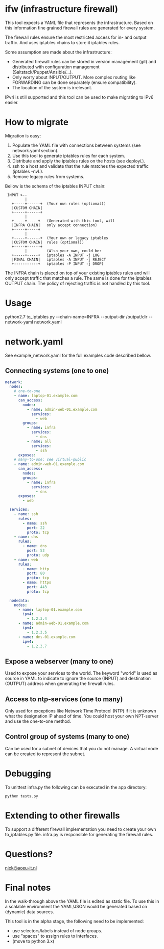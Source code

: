 # ifw (infrastructure firewall)
This tool expects a YAML file that represents the infrastructure. Based on this information fine grained firewall rules are generated for every system.

The firewall rules ensure the most restricted access for in- and output traffic. And uses iptables chains to store it iptables rules. 

Some assumption are made about the infrastructure:
 - Generated firewall rules can be stored in version management (git) and distributed with configuration management (Saltstack/Puppet/Ansible/...).
 - Only worry about INPUT/OUTPUT. More complex routing like FORWARDING can be done separately (ensure compatibility).
 - The location of the system is irrelevant.

IPv4 is still supported and this tool can be used to make migrating to IPv6 easier.

# How to migrate
Migration is easy:
 1. Populate the YAML file with connections between systems (see network.yaml section).
 2. Use this tool to generate iptables rules for each system.
 3. Distribute and apply the iptables rules on the hosts (see deploy/.).
 4. ssh to a host and validate that the rule matches the expected traffic (iptables -nvL).
 5. Remove legacy rules from systems.
   
Bellow is the schema of the iptables INPUT chain:
``` schema
 INPUT >--
         |
   +-----+------+  (Your own rules (optional))
   |CUSTOM CHAIN|  
   +-----+------+
         |
   +-----+-----+   (Generated with this tool, will
   |INFRA CHAIN|   only accept connection)
   +-----+-----+    
         |
   +-----+------+  (Your own or legacy iptables 
   |CUSTOM CHAIN|  rules (optional))
   +-----+------+
         |         (Also your own, could be:
   +-----+-----+   iptables -A INPUT -j LOG 
   |FINAL CHAIN|   iptables -A INPUT -j REJECT
   +-----------+   iptables -P INPUT -j DROP)
```

The INFRA chain is placed on top of your existing iptables rules and will only accept traffic that matches a rule. The same is done for the iptables OUTPUT chain. The policy of rejecting traffic is not handled by this tool. 

# Usage
python2.7 to_iptables.py --chain-name=INFRA --output-dir /output/dir --network-yaml network.yaml

# network.yaml
See example\_network.yaml for the full examples code described bellow.

## Connecting systems (one to one)

``` yaml nodes
network:
  nodes:
    # one-to-one
    - name: laptop-01.example.com
      can_access:
        nodes:
          - name: admin-web-01.example.com
            services:
              - web 
        groups:
          - name: infra
            services:
              - dns
          - name: all
            services:
              - ssh
      exposes:
    # many-to-one: see virtual-public
    - name: admin-web-01.example.com
      can_access:
        nodes:
        groups:
          - name: infra
            services:
              - dns
      exposes:
        - web
```

``` yaml services
  services:
    - name: ssh
      rules:
        - name: ssh
          port: 22
          proto: tcp
    - name: dns
      rules:
        - name: dns
          port: 53
          proto: udp
    - name: web
      rules:
        - name: http
          port: 80
          proto: tcp
        - name: https
          port: 443
          proto: tcp
````

``` yaml nodedata
  nodedata:
    nodes:
      - name: laptop-01.example.com
        ipv4:
          - 1.2.3.4 
      - name: admin-web-01.example.com
        ipv4:
          - 1.2.3.5 
      - name: dns-01.example.com
        ipv4:
          - 1.2.3.7 
```

## Expose a webserver (many to one)
Used to expose your services to the world. The keyword "world" is used as source in YAML to indicate to ignore the source (INPUT) and destination (OUTPUT) address when generating the firewall rules.

## Access to ntp-services (one to many)
Only used for exceptions like Network Time Protocol (NTP) if it is unknown what the designation IP ahead of time. You could host your own NPT-server and use the one-to-one method.

## Control group of systems (many to one)
Can be used for a subnet of devices that you do not manage. A virtual node can be created to represent the subnet.

# Debugging
To unittest infra.py the following can be executed in the app directory:
```
python tests.py 
```

# Extending to other firewalls
To support a different firewall implementation you need to create your own to\_iptables.py file. infra.py is responsible for generating the firewall rules.

# Questions?
nick@aoeu-it.nl

# Final notes
In the walk-through above the YAML file is edited as static file. To use this in a scalable environment the YAML/JSON would be generated based on (dynamic) data sources. 

This tool is in the alpha stage, the following need to be implemented:
 - use selectors/labels instead of node groups.
 - use "spaces" to assign rules to interfaces.
 - (move to python 3.x)

